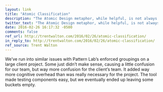 ```yaml
---
layout: link
title: "Atomic Classification"
description: "The Atomic Design metaphor, while helpful, is not always a good fit for a project."
twitter_text: "The Atomic Design metaphor, while helpful, is not always a good fit for a project."
date: 2016-02-26 16:17:32 -0500
comments: false
ref_url: http://trentwalton.com/2016/02/26/atomic-classification/
in_reply_to: http://trentwalton.com/2016/02/26/atomic-classification/
ref_source: Trent Walton
---
```


We’ve run into similar issues with Pattern Lab’s enforced groupings on a large client project. Some just didn’t make sense, causing a little confusion for our team, but way more confusion for the client’s team. It added way more cognitive overhead than was really necessary for the project. The tool made testing components easy, but we eventually ended up leaving some buckets empty.